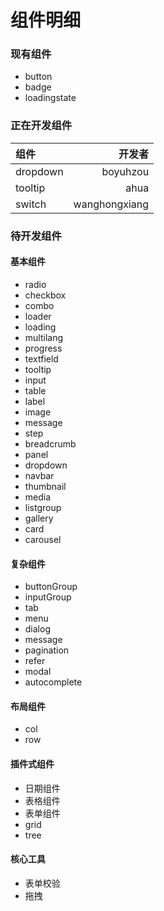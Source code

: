 # 组件明细

### 现有组件

- button
- badge
- loadingstate

### 正在开发组件
|组件|开发者|
|:--|--:|
|dropdown|boyuhzou|
|tooltip|ahua|
|switch|wanghongxiang|


### 待开发组件

#### 基本组件

- radio
- checkbox
- combo
- loader
- loading
- multilang
- progress
- textfield
- tooltip
- input
- table
- label
- image
- message
- step
- breadcrumb
- panel
- dropdown
- navbar
- thumbnail
- media
- listgroup
- gallery
- card
- carousel

#### 复杂组件

- buttonGroup
- inputGroup
- tab
- menu
- dialog
- message
- pagination
- refer
- modal
- autocomplete


#### 布局组件

- col
- row

#### 插件式组件

- 日期组件
- 表格组件
- 表单组件
- grid
- tree

#### 核心工具

- 表单校验
- 拖拽
